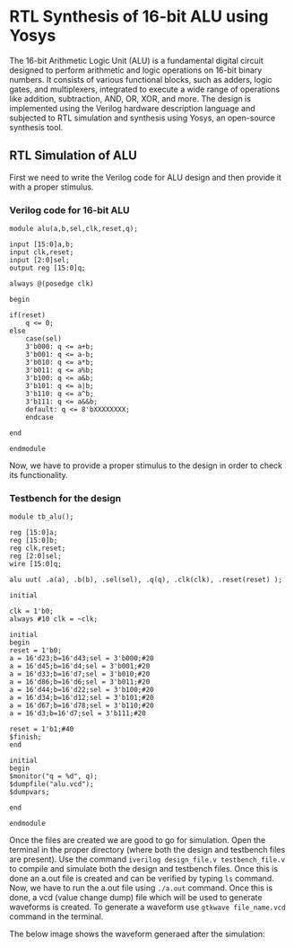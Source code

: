 # RTL Synthesis of 16-bit ALU using Yosys
The 16-bit Arithmetic Logic Unit (ALU) is a fundamental digital circuit designed to perform arithmetic and logic operations on 16-bit binary numbers. It consists of various functional blocks, such as adders, logic gates, and multiplexers, integrated to execute a wide range of operations like addition, subtraction, AND, OR, XOR, and more. The design is implemented using the Verilog hardware description language and subjected to RTL simulation and synthesis using Yosys, an open-source synthesis tool.

## RTL Simulation of ALU
First we need to write the Verilog code for ALU design and then provide it with a proper stimulus. 
### Verilog code for 16-bit ALU 
```
module alu(a,b,sel,clk,reset,q);

input [15:0]a,b;
input clk,reset;
input [2:0]sel;
output reg [15:0]q;

always @(posedge clk)

begin

if(reset)
	q <= 0;
else
	case(sel)
	3'b000: q <= a+b;
	3'b001: q <= a-b;
	3'b010: q <= a*b;
	3'b011: q <= a%b;
	3'b100: q <= a&b;
	3'b101: q <= a|b;
	3'b110: q <= a^b;
	3'b111: q <= a&&b;
	default: q <= 8'bXXXXXXXX;
	endcase
	
end

endmodule
```

Now, we have to provide a proper stimulus to the design in order to check its functionality.
### Testbench for the design
```
module tb_alu();

reg [15:0]a;
reg [15:0]b;
reg clk,reset;
reg [2:0]sel;
wire [15:0]q;

alu uut( .a(a), .b(b), .sel(sel), .q(q), .clk(clk), .reset(reset) );

initial

clk = 1'b0;
always #10 clk = ~clk;

initial 
begin
reset = 1'b0;
a = 16'd23;b=16'd43;sel = 3'b000;#20
a = 16'd45;b=16'd4;sel = 3'b001;#20
a = 16'd33;b=16'd7;sel = 3'b010;#20
a = 16'd86;b=16'd6;sel = 3'b011;#20
a = 16'd44;b=16'd22;sel = 3'b100;#20
a = 16'd34;b=16'd12;sel = 3'b101;#20
a = 16'd67;b=16'd78;sel = 3'b110;#20
a = 16'd3;b=16'd7;sel = 3'b111;#20

reset = 1'b1;#40
$finish;
end

initial
begin
$monitor("q = %d", q);
$dumpfile("alu.vcd");
$dumpvars;

end

endmodule
```
Once the files are created we are good to go for simulation. Open the terminal in the proper directory (where both the design and testbench files are present). 
Use the command `iverilog design_file.v testbench_file.v` to compile and simulate both the design and testbench files. Once this is done an a.out  file is created and can be verified by typing `ls` command.
Now, we have to run the a.out file using `./a.out` command. Once this is done, a vcd (value change dump) file which will be used to generate waveforms is created. To generate a waveform use `gtkwave file_name.vcd` command in the terminal. 

The below image shows the waveform generaed after the simulation: 
